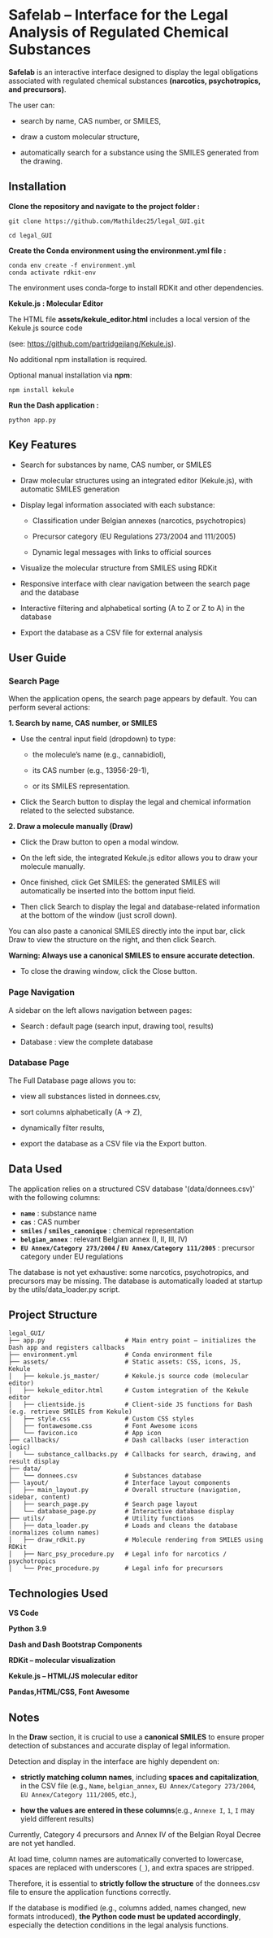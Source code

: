 # Safelab – Interface for the Legal Analysis of Regulated Chemical Substances

 **Safelab** is an interactive interface designed to display the legal obligations associated with regulated chemical substances **(narcotics, psychotropics, and precursors)**.
 
The user can:
- search by name, CAS number, or SMILES,

- draw a custom molecular structure,

- automatically search for a substance using the SMILES generated from the drawing.

## Installation

**Clone the repository and navigate to the project folder :**
```text
git clone https://github.com/Mathildec25/legal_GUI.git

cd legal_GUI
```
**Create the Conda environment using the environment.yml file :**
```text
conda env create -f environment.yml
conda activate rdkit-env
```
The environment uses conda-forge to install RDKit and other dependencies.

**Kekule.js : Molecular Editor**

The HTML file **assets/kekule_editor.html** includes a local version of the Kekule.js source code

(see: https://github.com/partridgejiang/Kekule.js).

No additional npm installation is required.

Optional manual installation via **npm**:
```text
npm install kekule
```
**Run the Dash application :**
```text
python app.py
```

## Key Features

- Search for substances by name, CAS number, or SMILES

- Draw molecular structures using an integrated editor (Kekule.js), with automatic SMILES generation

- Display legal information associated with each substance:

   - Classification under Belgian annexes (narcotics, psychotropics)

   - Precursor category (EU Regulations 273/2004 and 111/2005)

   - Dynamic legal messages with links to official sources

- Visualize the molecular structure from SMILES using RDKit

- Responsive interface with clear navigation between the search page and the database

- Interactive filtering and alphabetical sorting (A to Z or Z to A) in the database

- Export the database as a CSV file for external analysis


## User Guide
 ### Search Page
 When the application opens, the search page appears by default. You can perform several actions:

 **1. Search by name, CAS number, or SMILES**

- Use the central input field (dropdown) to type:

  - the molecule’s name (e.g., cannabidiol),

  - its CAS number (e.g., 13956-29-1),

  - or its SMILES representation.

- Click the Search button to display the legal and chemical information related to the selected substance.

**2. Draw a molecule manually (Draw)**

- Click the Draw button to open a modal window.

- On the left side, the integrated Kekule.js editor allows you to draw your molecule manually.

- Once finished, click Get SMILES: the generated SMILES will automatically be inserted into the bottom input field.

- Then click Search to display the legal and database-related information at the bottom of the window (just scroll down).

 You can also paste a canonical SMILES directly into the input bar, click Draw to view the structure on the right, and then click Search.

 **Warning: Always use a canonical SMILES to ensure accurate detection.**

- To close the drawing window, click the Close button.

### Page Navigation
  A sidebar on the left allows navigation between pages:

 - Search : default page (search input, drawing tool, results)

 - Database : view the complete database

### Database Page
  The Full Database page allows you to:

  - view all substances listed in donnees.csv,

  - sort columns alphabetically (A → Z),

  - dynamically filter results,

  - export the database as a CSV file via the Export button.
  ## Data Used

  The application relies on a structured CSV database '(data/donnees.csv)' with the following columns:
   - **`name`** : substance name
   - **`cas`** : CAS number
   - **`smiles` / `smiles_canonique`** : chemical representation
   - **`belgian_annex`** : relevant Belgian annex (I, II, III, IV)
   - **`EU Annex/Category 273/2004` / `EU Annex/Category 111/2005`** : precursor category under EU regulations
  
The database is not yet exhaustive: some narcotics, psychotropics, and precursors may be missing.
The database is automatically loaded at startup by the utils/data_loader.py script.

## Project Structure

```text
legal_GUI/
├── app.py                      # Main entry point – initializes the Dash app and registers callbacks
├── environment.yml             # Conda environment file
├── assets/                     # Static assets: CSS, icons, JS, Kekule
│   ├── kekule.js_master/       # Kekule.js source code (molecular editor)
│   ├── kekule_editor.html      # Custom integration of the Kekule editor
│   ├── clientside.js           # Client-side JS functions for Dash (e.g. retrieve SMILES from Kekule)
│   ├── style.css               # Custom CSS styles
│   ├── fontawesome.css         # Font Awesome icons
│   └── favicon.ico             # App icon
├── callbacks/                  # Dash callbacks (user interaction logic)
│   └── substance_callbacks.py  # Callbacks for search, drawing, and result display
├── data/
│   └── donnees.csv             # Substances database
├── layout/                     # Interface layout components
│   ├── main_layout.py          # Overall structure (navigation, sidebar, content)
│   ├── search_page.py          # Search page layout
│   └── database_page.py        # Interactive database display
├── utils/                      # Utility functions
│   ├── data_loader.py          # Loads and cleans the database (normalizes column names)
│   ├── draw_rdkit.py           # Molecule rendering from SMILES using RDKit
│   ├── Narc_psy_procedure.py   # Legal info for narcotics / psychotropics
│   └── Prec_procedure.py       # Legal info for precursors

```


## Technologies Used
 **VS Code**

**Python 3.9**

**Dash and Dash Bootstrap Components**

**RDKit – molecular visualization**

**Kekule.js – HTML/JS molecular editor**

**Pandas,HTML/CSS, Font Awesome**

## Notes
In the **Draw** section, it is crucial to use a **canonical SMILES** to ensure proper detection of substances and accurate display of legal information.

Detection and display in the interface are highly dependent on:

- **strictly matching column names**, including **spaces and capitalization**, in the CSV file
(e.g., `Name`, `belgian_annex`, `EU Annex/Category 273/2004`, `EU Annex/Category 111/2005`, etc.),

- **how the values are entered in these columns**(e.g., `Annexe I`, `1`, `I` may yield different results)

Currently, Category 4 precursors and Annex IV of the Belgian Royal Decree are not yet handled.

At load time, column names are automatically converted to lowercase, spaces are replaced with underscores (`_`), and extra spaces are stripped.

Therefore, it is essential to **strictly follow the structure** of the donnees.csv file to ensure the application functions correctly.

If the database is modified (e.g., columns added, names changed, new formats introduced),
**the Python code must be updated accordingly**, especially the detection conditions in the legal analysis functions.



